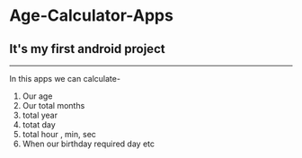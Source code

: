 # Age-Calculator-Apps
## It's my first android project
---
In this apps we can calculate-
  1. Our age
  2. Our total months
  3. total year
  4. totat day
  5. total hour , min, sec
  6. When our birthday required day etc
